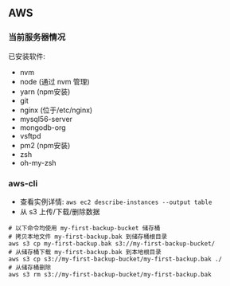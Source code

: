 ## AWS
### 当前服务器情况
已安装软件:
- nvm
- node             (通过 nvm 管理)
- yarn             (npm安装)
- git
- nginx            (位于/etc/nginx)
- mysql56-server
- mongodb-org
- vsftpd
- pm2              (npm安装)
- zsh
- oh-my-zsh

### aws-cli
- 查看实例详情: `aws ec2 describe-instances --output table`
- 从 s3 上传/下载/删除数据  
```shell
# 以下命令均使用 my-first-backup-bucket 储存桶
# 拷贝本地文件 my-first-backup.bak 到储存桶根目录
aws s3 cp my-first-backup.bak s3://my-first-backup-bucket/
# 从储存桶下载 my-first-backup.bak 到本地根目录
aws s3 cp s3://my-first-backup-bucket/my-first-backup.bak ./
# 从储存桶删除
aws s3 rm s3://my-first-backup-bucket/my-first-backup.bak
```

